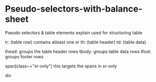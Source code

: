 # Pseudo-selectors-with-balance-sheet
Pseudo selectors &amp; table elements
explain <tr> <th> <td>
used for structuring table

tr: (table row) contains atleast one <th> or <td>
th: (table header)
td: (table data)

thead: groups the table header rows
tbody: groups table data rows
tfoot: groups footer rows

span[class~="sr-only"] 
this targets the spans in sr-only 

div